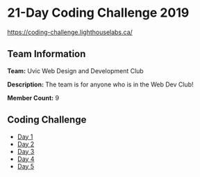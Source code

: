 # 21-Day Coding Challenge 2019

https://coding-challenge.lighthouselabs.ca/

## Team Information

**Team:** Uvic Web Design and Development Club

**Description:** The team is for anyone who is in the Web Dev Club!

**Member Count:** 9

## Coding Challenge

* [Day 1](./day-1.js)
* [Day 2](./day-2.js)
* [Day 3](./day-3.js)
* [Day 4](./day-4.js)
* [Day 5](./day-5.js)
